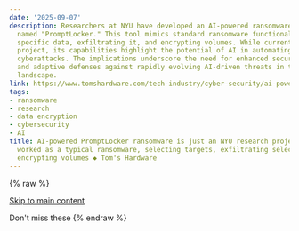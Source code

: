 ```yaml
---
date: '2025-09-07'
description: Researchers at NYU have developed an AI-powered ransomware prototype
  named "PromptLocker." This tool mimics standard ransomware functionality by targeting
  specific data, exfiltrating it, and encrypting volumes. While currently a research
  project, its capabilities highlight the potential of AI in automating sophisticated
  cyberattacks. The implications underscore the need for enhanced security measures
  and adaptive defenses against rapidly evolving AI-driven threats in the cybersecurity
  landscape.
link: https://www.tomshardware.com/tech-industry/cyber-security/ai-powered-promptlocker-ransomware-is-just-an-nyu-research-project-the-code-worked-as-a-typical-ransomware-selecting-targets-exfiltrating-selected-data-and-encrypting-volumes
tags:
- ransomware
- research
- data encryption
- cybersecurity
- AI
title: AI-powered PromptLocker ransomware is just an NYU research project — the code
  worked as a typical ransomware, selecting targets, exfiltrating selected data and
  encrypting volumes ◆ Tom's Hardware
---
```

{% raw %}

[Skip to main content](https://www.tomshardware.com/tech-industry/cyber-security/ai-powered-promptlocker-ransomware-is-just-an-nyu-research-project-the-code-worked-as-a-typical-ransomware-selecting-targets-exfiltrating-selected-data-and-encrypting-volumes#main)

Don't miss these
{% endraw %}
